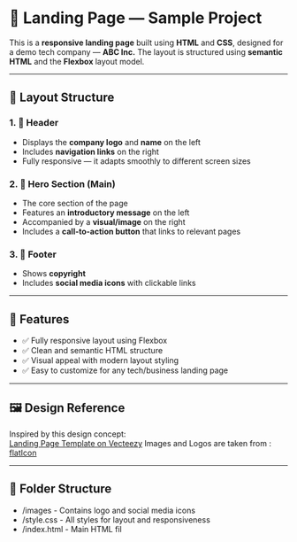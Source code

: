 # 🚀 Landing Page — Sample Project

This is a **responsive landing page** built using **HTML** and **CSS**, designed for a demo tech company — **ABC Inc.** The layout is structured using **semantic HTML** and the **Flexbox** layout model.

---

## 📐 Layout Structure

### 1. 🧭 Header  
- Displays the **company logo** and **name** on the left  
- Includes **navigation links** on the right  
- Fully responsive — it adapts smoothly to different screen sizes

### 2. 🌟 Hero Section (Main)  
- The core section of the page  
- Features an **introductory message** on the left  
- Accompanied by a **visual/image** on the right  
- Includes a **call-to-action button** that links to relevant pages

### 3. 🔻 Footer  
- Shows **copyright**
- Includes **social media icons** with clickable links

---

## 📱 Features
- ✅ Fully responsive layout using Flexbox
- ✅ Clean and semantic HTML structure
- ✅ Visual appeal with modern layout styling
- ✅ Easy to customize for any tech/business landing page

---

## 🖼️ Design Reference

Inspired by this design concept:  
[Landing Page Template on Vecteezy](https://static.vecteezy.com/system/resources/previews/002/038/765/original/landing-page-template-of-social-media-marketing-modern-flat-design-concept-of-web-page-design-vector.jpg)
Images and Logos are taken from : 
[flatIcon](https://www.flaticon.com/)

---

## 📁 Folder Structure
- /images - Contains logo and social media icons
- /style.css - All styles for layout and responsiveness
- /index.html - Main HTML fil

